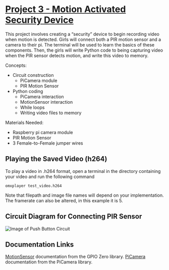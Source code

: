 # [Project 3 - Motion Activated Security Device][1] 
This project involves creating a “security” device to begin recording video when motion is detected. Girls will connect both a PIR motion sensor and a camera to their pi. The terminal will be used to learn the basics of these components. Then, the girls will write Python code to being capturing video when the PIR sensor detects motion, and write this video to memory.

Concepts:
* Circuit construction
  * PiCamera module
  * PIR Motion Sensor
* Python coding
  * PiCamera interaction
  * MotionSensor interaction
  * While loops
  * Writing video files to memory


Materials Needed:
* Raspberry pi camera module
* PIR Motion Sensor
* 3 Female-to-Female jumper wires

## Playing the Saved Video (h264)
To play a video in .h264 format, open a terminal in the directory containing your video and run the following command
```
omxplayer test_video.h264
```
Note that filepath and image file names will depend on your implementation. The framerate can also be altered, in this example it is 5.

## Circuit Diagram for Connecting PIR Sensor

![Image of Push Button Circuit](https://cdn.shopify.com/s/files/1/0254/2677/products/pi5_1024x1024.png)


## Documentation Links
[MotionSensor][2] documentation from the GPIO Zero library.
[PiCamera][3] documentation from the PiCamera library.  


[1]:https://projects.raspberrypi.org/en/projects/parent-detector
[2]:https://gpiozero.readthedocs.io/en/stable/api_input.html#motion-sensor-d-sun-pir
[3]:https://picamera.readthedocs.io/en/release-1.13/
